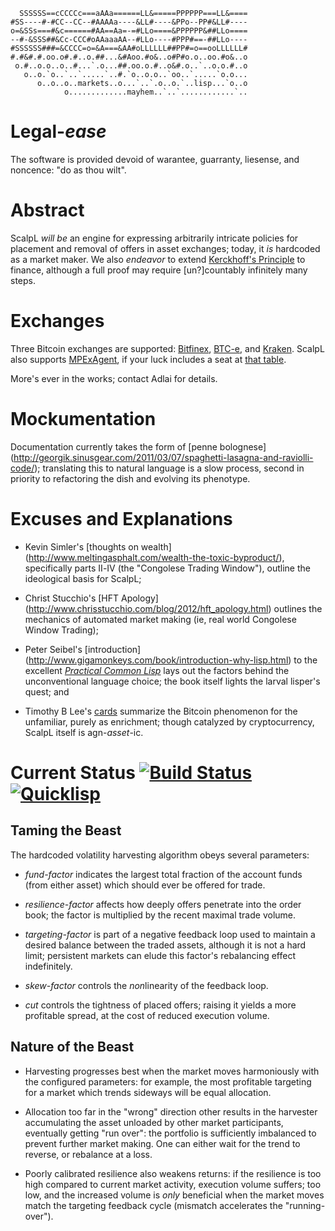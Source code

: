 ```
  SSSSSS==cCCCCc===aAAa======LL&=====PPPPPP===LL&====
#SS----#-#CC--CC--#AAAAa----&LL#----&PPo--PP#&LL#----
o=&SSs===#&c======#AA==Aa=-=#LLo====&PPPPPP&##LLo====
--#-&SSS##&Cc-CCC#oAAaaaAA--#LLo----#PPP#==-##LLo----
#SSSSSS###=&CCCC=o=&A===&AA#oLLLLLL##PP#=o==ooLLLLLL#
#.#&#.#.oo.o#.#..o.##...&#Aoo.#o&..o#P#o.o..oo.#o&..o
 o.#..o.o..o..#...`.o...##.oo.o.#..o&#.o..`..o.o.#..o
   o..o.`o..`..`.....`..#.`o..o.o..`oo..`.....`o.o...
      o..o..o..markets..o...`..`.o..o.`..lisp...`o..o
            o.............mayhem..`..`............`..
```

# Legal-_ease_

The software is provided devoid of warantee, guarranty, liesense, and noncence:
"do as thou wilt".

# Abstract

ScalpL *will be* an engine for expressing arbitrarily intricate policies for
placement and removal of offers in asset exchanges; today, it *is* hardcoded
as a market maker. We also *endeavor* to extend [Kerckhoff's
Principle](https://en.wikipedia.org/wiki/Kerckhoffs%27s_principle) to finance,
although a full proof may require [un?]countably infinitely many steps.

# Exchanges

Three Bitcoin exchanges are supported: [Bitfinex](https://www.bitfinex.com),
[BTC-e](https://www.btc-e.com), and [Kraken](https://www.kraken.com). ScalpL
also supports [MPExAgent](https://github.com/jurov/MPExAgent), if your luck
includes a seat at [that table](http://mpex.ws/faq.html).

More's ever in the works; contact Adlai for details.

# Mockumentation

Documentation currently takes the form of [penne bolognese]
(http://georgik.sinusgear.com/2011/03/07/spaghetti-lasagna-and-raviolli-code/);
translating this to natural language is a slow process, second in
priority to refactoring the dish and evolving its phenotype.

# Excuses and Explanations

* Kevin Simler's [thoughts on wealth]
(http://www.meltingasphalt.com/wealth-the-toxic-byproduct/), specifically parts
Ⅱ-Ⅳ (the "Congolese Trading Window"), outline the ideological basis for ScalpL;

* Christ Stucchio's [HFT Apology]
(http://www.chrisstucchio.com/blog/2012/hft_apology.html) outlines the mechanics
of automated market making (ie, real world Congolese Window Trading);

* Peter Seibel's [introduction]
(http://www.gigamonkeys.com/book/introduction-why-lisp.html) to the excellent
[_Practical Common Lisp_](http://www.gigamonkeys.com/book/) lays out the
factors behind the unconventional language choice; the book itself lights the
larval lisper's quest; and

* Timothy B Lee's [cards](http://www.vox.com/cards/bitcoin/what-is-bitcoin)
summarize the Bitcoin phenomenon for the unfamiliar, purely as enrichment;
though catalyzed by cryptocurrency, ScalpL itself is agn-_asset_-ic.

# Current Status [![Build Status](https://travis-ci.org/adlai/scalpl.svg?branch=master)](https://travis-ci.org/adlai/scalpl) [![Quicklisp](http://quickdocs.org/badge/scalpl.svg)](http://quickdocs.org/scalpl/)

## Taming the Beast

The hardcoded volatility harvesting algorithm obeys several parameters:

* _fund-factor_ indicates the largest total fraction of the account funds (from
either asset) which should ever be offered for trade.

* _resilience-factor_ affects how deeply offers penetrate into the order book;
the factor is multiplied by the recent maximal trade volume.

* _targeting-factor_ is part of a negative feedback loop used to maintain a
desired balance between the traded assets, although it is not a hard limit;
persistent markets can elude this factor's rebalancing effect indefinitely.

* _skew-factor_ controls the *non*linearity of the feedback loop.

* _cut_ controls the tightness of placed offers; raising it yields a more
profitable spread, at the cost of reduced execution volume.

## Nature of the Beast

* Harvesting progresses best when the market moves harmoniously with the
configured parameters: for example, the most profitable targeting for a market
which trends sideways will be equal allocation.

* Allocation too far in the "wrong" direction other results in the harvester
accumulating the asset unloaded by other market participants, eventually getting
"run over": the portfolio is sufficiently imbalanced to prevent further market
making. One can either wait for the trend to reverse, or rebalance at a loss.

* Poorly calibrated resilience also weakens returns: if the resilience is too
high compared to current market activity, execution volume suffers; too low, and
the increased volume is _only_ beneficial when the market moves match the
targeting feedback cycle (mismatch accelerates the "running-over").
